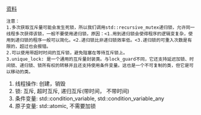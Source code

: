 [资料](https://www.cnblogs.com/haippy/p/3235560.html)

```
注意： 
1.多次获取互斥量可能会发生死锁，所以我们调用std::recursive_mutex递归锁，允许同一线程多次获得该锁，一般不要使用递归锁，原因：<1.用到递归锁会使得程序的逻辑变复杂，使用到递归锁的程序一般可以简化。<2.递归锁比非递归锁效率低。<3.递归锁的可重入次数是有限的，超过也会报错。 
2.可以使用带超时时间的互斥锁，避免阻塞在等待互斥锁上。 
3.unique_lock: 是一个通用的互斥量封装类。与lock_guard不同，它还支持延迟加锁、时间锁、递归锁、锁所有权的转移并且还支持使用条件变量。这也是一个不可复制的类，但它是可以移动的类。
```

1. 线程操作: 创建，销毁
2. 锁: 互斥, 超时互斥, 递归互斥(带时间， 不带时间)
3. 条件变量: std::condition_variable, std::condition_variable_any
4. 原子变量: std::atomic<T>, 不需要加锁 
